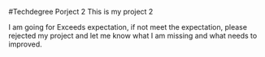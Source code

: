 #Techdegree Porject 2
 This is my project 2
 
 I am going for Exceeds expectation, if not meet the expectation, please rejected my project and let me know what I am missing and what needs to improved.
 
 
